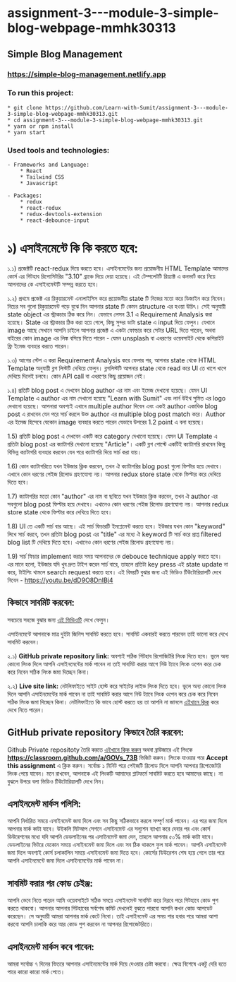 # assignment-3---module-3-simple-blog-webpage-mmhk30313

## Simple Blog Management
### https://simple-blog-management.netlify.app


### To run this project:
    * git clone https://github.com/Learn-with-Sumit/assignment-3---module-3-simple-blog-webpage-mmhk30313.git
    * cd assignment-3---module-3-simple-blog-webpage-mmhk30313.git
    * yarn or npm install
    * yarn start

### Used tools and technologies:
    - Frameworks and Language:
        * React
        * Tailwind CSS
        * Javascript

    - Packages:
        * redux
        * react-redux
        * redux-devtools-extension
        * react-debounce-input

# ১) এসাইনমেন্টে কি কি করতে হবে:

১.১) প্রজেক্টটি react-redux দিয়ে করতে হবে। এসাইনমেন্টের জন্য প্রয়োজনীয় HTML Template আমাদের কোর্স এর গিটহাব রিপোসিটরির "3.10" ব্রাঞ্চে দিয়ে দেয়া হয়েছে। এই টেম্পলেটটি রিয়্যাক্ট এ কনভার্ট করে নিয়ে আপনাদের কে এসাইনমেন্টটি সম্পন্ন করতে হবে।

১.২) প্রথমে প্রজেক্ট এর রিকুয়ারমেন্ট এনালাইসিস করে প্রয়োজনীয় state টি নিজের মতো করে ডিজাইন করে নিবেন। নিচের সব গুলো রিকুয়ারমেন্ট পড়ে বুঝে নিন আপনার state টি কেমন structure এর হওয়া উচিৎ। সেই অনুযায়ী state object এর স্ট্রাকচার ঠিক করে নিন। যেভাবে লেসন 3.1 এ Requirement Analysis করা হয়েছে। State এর স্ট্রাকচার ঠিক করা হয়ে গেলে, কিছু সুন্দর ডাটা state এ input দিয়ে ফেলুন। যেখানে image আছে সেখানে আপনি চাইলে আপনার প্রজেক্ট এ একটা ফোল্ডার করে সেটার URL দিতে পারেন, অথবা বাইরের কোন image এর লিঙ্ক বসিয়ে দিতে পারেন - যেমন unsplash বা এধরণের ওয়েবসাইট থেকে কপিরাইট ফ্রি ইমেজ ব্যবহার করতে পারেন।

১.৩) আগের স্টেপ এ করা Requirement Analysis করে ফেলার পর, আপনার state থেকে HTML Template অনুযায়ী ব্লগ লিস্টটি দেখিয়ে ফেলুন। ব্লগলিস্টটি আপনার state থেকে read করে UI তে খাপে খাপে দেখিয়ে দিলেই চলবে। কোন API call বা এধরণের কিছু প্রয়োজন নেই।

১.৪) প্রতিটি blog post এ দেখবেন blog author এর নাম এবং ইমেজ দেখানো হয়েছে। যেমন UI Template এ author এর নাম দেখানো হয়েছে "Learn with Sumit" এবং লার্ন উইথ সুমিত এর logo দেখানো হয়েছে। আপনারা অবশ্যই এখানে multiple author দিবেন এবং একই author একাধিক blog post এ রাখবেন যেন পরে সার্চ করলে উক্ত author এর multiple blog post match করে। Author এর ইমেজ হিসেবে যেকোন image ব্যবহার করতে পারেন যেভাবে উপরের 1.2 point এ বলা হয়েছে।

1.5) প্রতিটি blog post এ দেখবেন একটি করে category দেখানো হয়েছে। যেমন UI Template এ প্রতিটা blog post এর ক্যাটাগরি দেখানো হয়েছে "Article"। একটি ব্লগ পোস্টে একটিই ক্যাটাগরি রাখবেন কিন্তু বিভিন্ন ক্যাটাগরি ব্যবহার করবেন যেন পরে ক্যাটাগরি দিয়ে সার্চ করা যায়।

1.6) কোন ক্যাটাগরিতে যখন ইউজার ক্লিক করবেন, তখন ঐ ক্যাটাগরির blog post গুলো ফিল্টার হয়ে দেখাবে। এখানে কোন ধরণের পেইজ রিলোড গ্রহণযোগ্য নয়। আপনার redux store state থেকে ফিল্টার করে দেখিয়ে দিতে হবে।

1.7) ক্যাটাগরির মতো কোন "author" এর নাম বা ছবিতে যখন ইউজার ক্লিক করবেন, তখন ঐ author এর সবগুলো blog post ফিল্টার হয়ে দেখাবে। এখানেও কোন ধরণের পেইজ রিলোড গ্রহণযোগ্য নয়। আপনার redux store state থেকে ফিল্টার করে দেখিয়ে দিতে হবে।

1.8) UI তে একটি সার্চ বার আছে। এই সার্চ ফিচারটি ইমপ্লেমেন্ট করতে হবে। ইউজার যখন কোন "keyword" লিখে সার্চ করবে, তখন প্রতিটা blog post এর "title" এর মধ্যে ঐ keyword টি সার্চ করে প্রাপ্ত filtered blog list টি দেখিয়ে দিতে হবে। এখানেও কোন ধরণের পেইজ রিলোড গ্রহণযোগ্য নয়।

1.9) সার্চ ফিচার implement করার সময় আপনাদের কে debouce technique apply করতে হবে। এর মানে হলো, ইউজার যদি খুব দ্রুত টাইপ করেন সার্চ বারে, তাহলে প্রতিটা key press এই state update না করে, টাইপিং থামলে search request করতে হবে। এই বিষয়টি বুঝার জন্য এই ভিডিও টিউটোরিয়ালটি দেখে নিবেন - https://youtu.be/dD9O8DnIBj4

## কিভাবে সাবমিট করবেন:

সবচেয়ে সহজে বুঝার জন্য [এই ভিডিওটি](https://learnwithsumit.com/courses/think-in-a-redux-way/how-to-submit-assignment) দেখে ফেলুন।

এসাইনমেন্টে আপনাকে মাত্র দুইটা জিনিস সাবমিট করতে হবে। সাবমিট একবারই করতে পারবেন তাই ভালো করে দেখে সাবমিট করবেন।

২.১) **GitHub private repository link:** অবশ্যই সঠিক গিটহাব রিপোজিটরি লিংক দিতে হবে। ভুলে অন্য কোনো লিংক দিলে আপনি এসাইনমেন্টের মার্ক পাবেন না তাই সাবমিট করার আগে নিউ ট্যাবে লিংক ওপেন করে চেক করে নিবেন সঠিক লিংক জমা দিচ্ছেন কিনা।

২.২) **Live site link:** নেটলিফাইতে সাইট হোস্ট করে সাইটের লাইভ লিংক দিতে হবে। ভুলে অন্য কোনো লিংক দিলে আপনি এসাইনমেন্টের মার্ক পাবেন না তাই সাবমিট করার আগে নিউ ট্যাবে লিংক ওপেন করে চেক করে নিবেন সঠিক লিংক জমা দিচ্ছেন কিনা। নেটলিফাইতে কি ভাবে হোস্ট করতে হয় তা আপনি না জানলে [এইখানে ক্লিক](https://learnwithsumit.com/courses/think-in-a-redux-way/how-to-submit-assignment) করে দেখে নিতে পারেন।

## GitHub private repository কিভাবে তৈরি করবেন:

Github Private repositoty তৈরি করতে [এইখানে ক্লিক করুন](https://classroom.github.com/a/GOVs_73B) অথবা ব্রাউজারে এই লিংকে **https://classroom.github.com/a/GOVs_73B** ভিজিট করুন। লিংকে যাওয়ার পরে **Accept this assignment** এ ক্লিক করুন। সর্বোচ্চ ১ মিনিট পরে পেইজটি রিলোড দিলে আপনি আপনার রিপোজেটরি লিংক পেয়ে যাবেন। মনে রাখবেন, আপনাকে এই লিংকটি আমাদের প্লাটফর্মে সাবমিট করতে হবে আমাদের কাছে। না বুঝলে উপরে বলা ভিডিও টিউটোরিয়ালটি দেখে নিন।

## এসাইনমেন্ট মার্কস পলিসি:

আপনি নির্ধারিত সময়ে এসাইনমেন্ট জমা দিলে এবং সব কিছু সঠিকভাবে করলে সম্পূর্ণ মার্ক পাবেন। এর পরে জমা দিলে আপনার মার্ক কাটা যাবে। উইকলি মিটআপ সেশনে এসাইনমেন্ট এর সল্যুশন ব্যাখ্যা করে দেবার পর এবং কোর্স ডিউরেশনের মধ্যে যদি আপনি ডেডলাইনের পর এসাইনমেন্ট জমা দেন, তাহলে আপনার ৫০% মার্ক কাটা যাবে। ডেডলাইনের ভিটরে যেকোন সময়ে এসাইনমেন্ট জমা দিলে এবং সব ঠিক থাকলে ফুল মার্ক পাবেন। আপনি এসাইনমেন্ট জমা দিলে অবশ্যই কোর্স চলাকালিন সময়ে এসাইনমেন্ট জমা দিতে হবে। কোর্সের ডিউরেশন শেষ হয়ে গেলে তার পরে আপনি এসাইনমেন্টে জমা দিলে এসাইনমেন্টের মার্ক পাবেন না।

## সাবমিট করার পর কোড চেইঞ্জ:

আপনি ভেবে নিতে পারেন আমি ওয়েবসাইটে সঠিক সময়ে এসাইনমেন্ট সাবমিট করে নিরবে পরে গিটহাবে কোড পুশ করতে থাকবো। আপনার আপনার গিটহাবের সর্বশেষ কমিট দেখলেই বুঝতে পারবো আপনি কখন কোড আপডেট করেছেন। সে অনুযায়ী আমরা আপনার মার্ক কেটে নিবো। তাই এসাইনমেন্ট এর সময় পার হবার পরে আমরা আশা করবো আপনি চালাকি করে আর কোড পুশ করবেন না আপনার রিপোজেটরিতে।

## এসাইনমেন্ট মার্কস কবে পাবেন:

আমরা সর্বোচ্চ ৭ দিনের ভিতরে আপনার এসাইনমেন্টের মার্ক দিয়ে দেওয়ার চেষ্টা করবো। ক্ষেত্র বিশেষে একটু দেরি হতে পারে কারো কারো মার্ক পেতে।
